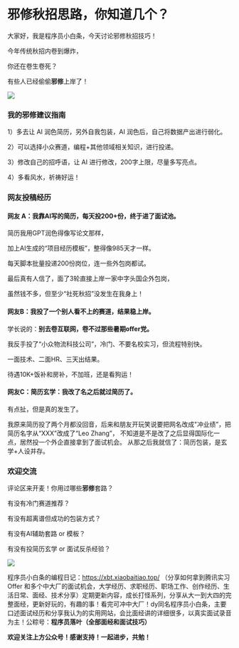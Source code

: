 # 邪修秋招思路，你知道几个？

大家好，我是程序员小白条，今天讨论邪修秋招技巧！

今年传统秋招内卷到爆炸，

你还在卷生卷死？

有些人已经偷偷**邪修**上岸了！

![](https://pic.yupi.icu/5563/202509032002021.png)

### 我的邪修建议指南

1）多去让 AI 润色简历，另外自我包装，AI 润色后，自己将数据产出进行弱化。

2）可以选择小众赛道，编程+其他领域相关知识，进行投递。

3）修改自己的招呼语，让 AI 进行修改，200字上限，尽量多写亮点。

4）多看风水，祈祷好运！

### 网友投稿经历

#### 网友 A：我靠AI写的简历，每天投200+份，终于进了面试池。

简历我用GPT润色得像写论文那样，

加上AI生成的“项目经历模板”，整得像985天才一样。

每天脚本批量投递200份岗位，连一些外包岗都试。

最后真有人信了，面了3轮直接上岸一家中字头国企外包岗，

虽然钱不多，但至少“社死秋招”没发生在我身上！

#### 网友B：我投了一个别人看不上的赛道，结果稳上岸。

学长说的：**别去卷互联网，卷不过那些暑期offer党。**

我反手投了“小众物流科技公司”，冷门、不要名校实习，但流程特别快。

一面技术、二面HR、三天出结果。

待遇10K+饭补和房补，不加班，还是看狗运！

#### 网友C：简历玄学：我改了名之后就过简历了。

有点扯，但是真的发生了。

我原来简历投了两个月都没回音，后来和朋友开玩笑说要把网名改成"冲业绩”，把简历名字从“XXX”改成了“Leo Zhang”，
不知道是不是改了之后显得国际化一点，居然投一个外企直接拿到了面试机会。
从那之后我就信了：简历包装，是玄学+人设并存。



### 欢迎交流

评论区来开麦！你用过哪些**邪修**套路？

有没有冷门赛道推荐？

有没有超离谱但成功的包装方式？

有没有AI辅助套路 or 模板？

有没有投简历玄学 or 面试反杀经验？

![](https://pic.yupi.icu/5563/202509032003767.png)

程序员小白条的编程日记：https://xbt.xiaobaitiao.top/ （分享如何拿到腾讯实习 Offer 和多个中大厂的面试机会，大学经历、求职经历、职场工作、创作经历、生活日常、面经、技术分享）定期更新内容，成长打怪系列，分享从大一到大四的完整面经，更新好玩的，有趣的事！看完可冲中大厂！dy同名程序员小白条，主要口述面试经历和分享我认为的实用网站，会比面经讲的详细很多，以真实面试录音为主！公粽号：**程序员落叶（全部面经和面试技巧）**

**欢迎关注上方公众号！感谢支持！一起进步，共勉！**